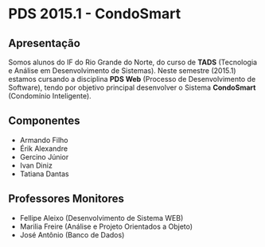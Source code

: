 # PDS 2015.1 - CondoSmart

## Apresentação

Somos alunos do IF do Rio Grande do Norte, do curso de **TADS** (Tecnologia e Análise em Desenvolvimento de Sistemas). Neste semestre (2015.1) estamos cursando a disciplina **PDS Web** (Processo de Desenvolvimento de Software), tendo por objetivo principal desenvolver o Sistema **CondoSmart** (Condomínio Inteligente). 

## Componentes

* Armando Filho
* Érik Alexandre
* Gercino Júnior
* Ivan Diniz
* Tatiana Dantas

## Professores Monitores

* Fellipe Aleixo (Desenvolvimento de Sistema WEB)
* Marilia Freire (Análise e Projeto Orientados a Objeto)
* José Antônio (Banco de Dados)